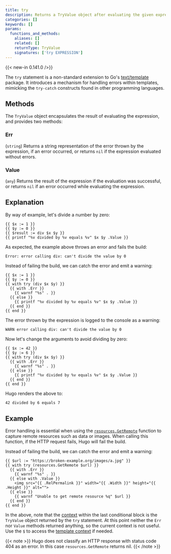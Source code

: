 ```yaml
---
title: try
description: Returns a TryValue object after evaluating the given expression.
categories: []
keywords: []
params:
  functions_and_methods:
    aliases: []
    related: []
    returnType: TryValue
    signatures: ['try EXPRESSION']
---
```


{{< new-in 0.141.0 />}}

The `try` statement is a non-standard extension to Go's [text/template] package. It introduces a mechanism for handling errors within templates, mimicking the `try-catch` constructs found in other programming languages.

[text/template]: https://pkg.go.dev/text/template

## Methods

The `TryValue` object encapsulates the result of evaluating the expression, and provides two methods:

### Err

(`string`) Returns a string representation of the error thrown by the expression, if an error occurred, or returns `nil` if the expression evaluated without errors.

### Value

(`any`) Returns the result of the expression if the evaluation was successful, or returns `nil` if an error occurred while evaluating the expression.

## Explanation

By way of example, let's divide a number by zero:

```go-html-template
{{ $x := 1 }}
{{ $y := 0 }}
{{ $result := div $x $y }}
{{ printf "%v divided by %v equals %v" $x $y .Value }}
```

As expected, the example above throws an error and fails the build:

```terminfo
Error: error calling div: can't divide the value by 0
```

Instead of failing the build, we can catch the error and emit a warning:

```go-html-template
{{ $x := 1 }}
{{ $y := 0 }}
{{ with try (div $x $y) }}
  {{ with .Err }}
    {{ warnf "%s" . }}
  {{ else }}
    {{ printf "%v divided by %v equals %v" $x $y .Value }}
  {{ end }}
{{ end }}
```

The error thrown by the expression is logged to the console as a warning:

```terminfo
WARN error calling div: can't divide the value by 0
```

Now let's change the arguments to avoid dividing by zero:

```go-html-template
{{ $x := 42 }}
{{ $y := 6 }}
{{ with try (div $x $y) }}
  {{ with .Err }}
    {{ warnf "%s" . }}
  {{ else }}
    {{ printf "%v divided by %v equals %v" $x $y .Value }}
  {{ end }}
{{ end }}
```

Hugo renders the above to:

```html
42 divided by 6 equals 7
```

## Example

Error handling is essential when using the [`resources.GetRemote`] function to capture remote resources such as data or images. When calling this function, if the HTTP request fails, Hugo will fail the build.

[`resources.GetRemote`]: /functions/resources/getremote/

Instead of failing the build, we can catch the error and emit a warning:

```go-html-template
{{ $url := "https://broken-example.org/images/a.jpg" }}
{{ with try (resources.GetRemote $url) }}
  {{ with .Err }}
    {{ warnf "%s" . }}
  {{ else with .Value }}
    <img src="{{ .RelPermalink }}" width="{{ .Width }}" height="{{ .Height }}" alt="">
  {{ else }}
    {{ warnf "Unable to get remote resource %q" $url }}
  {{ end }}
{{ end }}
```
In the above, note that the [context](g) within the last conditional block is the `TryValue` object returned by the `try` statement. At this point neither the `Err` nor `Value` methods returned anything, so the current context is not useful. Use the `$` to access the [template context] if needed.

[template context]: /templates/introduction/#template-context

{{< note >}}
Hugo does not classify an HTTP response with status code 404 as an error. In this case `resources.GetRemote` returns nil.
{{< /note >}}
